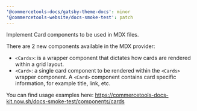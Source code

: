 ```yaml
---
'@commercetools-docs/gatsby-theme-docs': minor
'@commercetools-website/docs-smoke-test': patch
---
```


Implement Card components to be used in MDX files.

There are 2 new components available in the MDX provider:

- `<Cards>`: is a wrapper component that dictates how cards are rendered within a grid layout.
- `<Card>`: a single card component to be rendered within the `<Cards>` wrapper component. A `<Card>` component contains card specific information, for example title, link, etc.

You can find usage examples here: https://commercetools-docs-kit.now.sh/docs-smoke-test/components/cards
